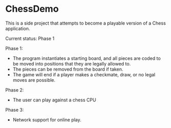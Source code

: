 # ChessDemo

This is a side project that attempts to become a playable version of a Chess application.

Current status: Phase 1

Phase 1:
- The program instantiates a starting board, and all pieces are coded to be moved into positions that they are legally allowed to.
- The pieces can be removed from the board if taken.
- The game will end if a player makes a checkmate, draw, or no legal moves are possible.

Phase 2:
- The user can play against a chess CPU

Phase 3:
- Network support for online play.
